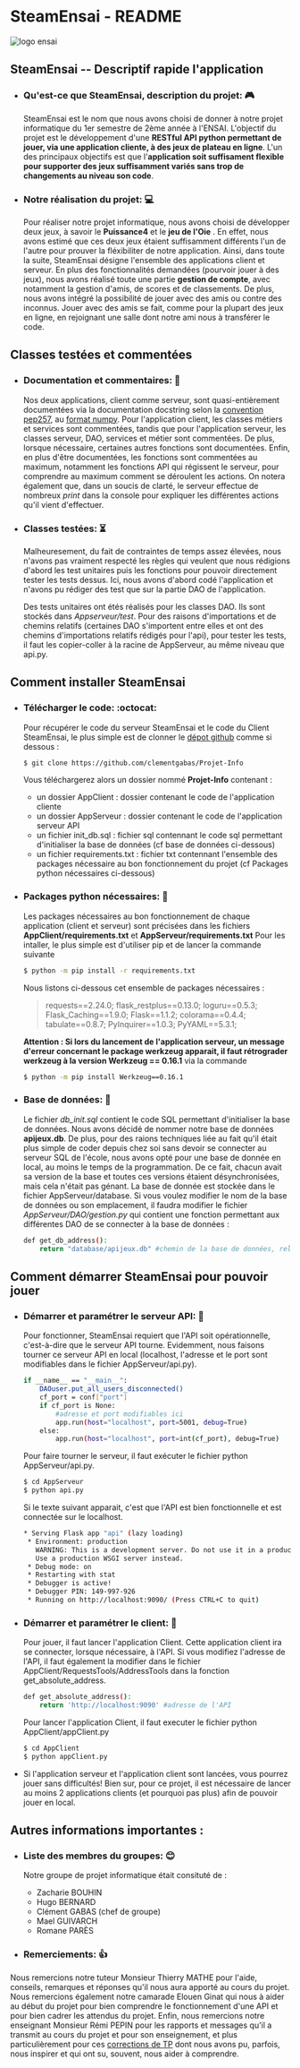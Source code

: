 # SteamEnsai - README
![logo ensai](https://lh3.googleusercontent.com/proxy/uI7gsm-zed1te_ntUKZXBK-g_0GiL2bao1RIcuS8ZUxO1_bSxCLy2AvRY3cyHZi_Y8lZaWJvOPELnnLm8ZTsu3OpENMrkesC4AbDNd63CyUF0vPqDtrErFw)

## SteamEnsai -- Descriptif rapide l'application
- ### Qu'est-ce que SteamEnsai, description du projet: :video_game:
    SteamEnsai est le nom que nous avons choisi de donner à notre projet informatique du 1er semestre de 2ème année à l'ENSAI. L'objectif du projet est le développement d'une **RESTful API python permettant de jouer, via une application cliente, à des jeux de plateau en ligne**.
    L'un des principaux objectifs est que l'**application soit suffisament flexible pour supporter des jeux suffisamment variés sans trop de changements au niveau son code**.
- ### Notre réalisation du projet: :computer:
    Pour réaliser notre projet informatique, nous avons choisi de développer deux jeux, à savoir le **Puissance4** et le **jeu de l'Oie** . En effet, nous avons estimé que ces deux jeux étaient suffisamment différents l'un de l'autre pour prouver la fléxibiliter de notre application.
    Ainsi, dans toute la suite, SteamEnsai désigne l'ensemble des applications client et serveur.
    En plus des fonctionnalités demandées (pourvoir jouer à des jeux), nous avons réalisé toute une partie **gestion de compte**, avec notamment la gestion d'amis, de scores et de classements.
De plus, nous avons intégré la possibilité de jouer avec des amis ou contre des inconnus. Jouer avec des amis se fait, comme pour la plupart des jeux en ligne, en rejoignant une salle dont notre ami nous à transférer le code.

## Classes testées et commentées 
- ### Documentation et commentaires: :notebook:
    Nos deux applications, client comme serveur, sont quasi-entièrement documentées via la documentation docstring selon la [convention pep257](https://www.python.org/dev/peps/pep-0257/), au [format numpy](https://numpydoc.readthedocs.io/en/latest/). Pour l'application client, les classes métiers et services sont commentées, tandis que pour l'application serveur, les classes serveur, DAO, services et métier sont commentées. De plus, lorsque nécessaire, certaines autres fonctions sont documentées. Enfin, en plus d'être documentées, les fonctions sont commentées au maximum, notamment les fonctions API qui régissent le serveur, pour comprendre au maximum comment se déroulent les actions. On notera également que, dans un soucis de clarté, le serveur effectue de nombreux *print* dans la console pour expliquer les différentes actions qu'il vient d'effectuer.
- ### Classes testées: :hourglass_flowing_sand:
    Malheuresement, du fait de contraintes de temps assez élevées, nous n'avons pas vraiment respecté les règles qui veulent que nous rédigions d'abord les test unitaires puis les fonctions pour pouvoir directement tester les tests dessus. Ici, nous avons d'abord codé l'application et n'avons pu rédiger des test que sur la partie DAO de l'application.
    
    Des tests unitaires ont étés réalisés pour les classes DAO. Ils sont stockés dans *Appserveur/test*. Pour des raisons d'importations et de chemins relatifs (certaines DAO s'importent entre elles et ont des chemins d'importations relatifs rédigés pour l'api), pour tester les tests, il faut les copier-coller à la racine de AppServeur, au même niveau que api.py.

## Comment installer SteamEnsai
- ### Télécharger le code: :octocat:
    Pour récupérer le code du serveur SteamEnsai et le code du Client SteamEnsai, le plus simple est de clonner le [dépot github](https://github.com/clementgabas/Projet-Info) comme si dessous :
    ```sh
    $ git clone https://github.com/clementgabas/Projet-Info
    ```
    Vous téléchargerez alors un dossier nommé **Projet-Info** contenant :
    - un dossier AppClient : dossier contenant le code de l'application cliente
    - un dossier AppServeur : dossier contenant le code de l'application serveur API
    - un fichier init_db.sql : fichier sql contennant le code sql permettant d'initialiser la base de données (cf base de données ci-dessous)
    - un fichier requirements.txt : fichier txt contennant l'ensemble des packages nécessaire au bon fonctionnement du projet (cf Packages python nécessaires ci-dessous)
 
 - ### Packages python nécessaires: :snake:
   
    Les packages nécessaires au bon fonctionnement de chaque application (client et serveur) sont précisées dans les fichiers **AppClient/requirements.txt** et **AppServeur/requirements.txt**
    Pour les intaller, le plus simple est d'utiliser pip et de lancer la commande suivante 
    ```sh
    $ python -m pip install -r requirements.txt
    ```
   
    Nous listons ci-dessous cet ensemble de packages nécessaires : 
    > requests==2.24.0;
    flask_restplus==0.13.0;
    loguru==0.5.3;
    Flask_Caching==1.9.0;
    Flask==1.1.2;
    colorama==0.4.4;
    tabulate==0.8.7;
    PyInquirer==1.0.3;
    PyYAML==5.3.1;
    
     **Attention : Si lors du lancement de l'application serveur, un message d'erreur concernant le package werkzeug apparait, il faut rétrograder werkzeug à la version Werkzeug       == 0.16.1** via la commande
    ```sh
    $ python -m pip install Werkzeug==0.16.1
    ```
    
- ### Base de données: :file_folder:

    Le fichier *db_init.sql* contient le code SQL permettant d'initialiser la base de données. Nous avons décidé de nommer notre base de données **apijeux.db**. De plus, pour  des raions techniques liée au fait qu'il était plus simple de coder depuis chez soi sans devoir se connecter au serveur SQL de l'école, nous avons opté pour une base de donnée en local, au moins le temps de la programmation. De ce fait, chacun avait sa version de la base et toutes ces versions étaient désynchronisées, mais cela n'était pas génant.
    La base de donnée est stockée dans le fichier AppServeur/database.
    Si vous voulez modifier le nom de la base de données ou son emplacement, il faudra modifier le fichier *AppServeur/DAO/gestion.py* qui contient une fonction permettant aux différentes DAO de se connecter à la base de données :
    ```sh
    def get_db_address():
        return "database/apijeux.db" #chemin de la base de données, relatif depuis AppServeur/api.py

    ```

## Comment démarrer SteamEnsai pour pouvoir jouer
- ### Démarrer et paramétrer le serveur API: :game_die:
    Pour fonctionner, SteamEnsai requiert que l'API soit opérationnelle, c'est-à-dire que le serveur API tourne. Evidemment, nous faisons tourner ce serveur API en local (localhost, l'adresse et le port sont modifiables dans le fichier AppServeur/api.py).
    ```sh
    if __name__ == "__main__":
        DAOuser.put_all_users_disconnected()
        cf_port = conf["port"]
        if cf_port is None:
            #adresse et port modifiables ici
            app.run(host="localhost", port=5001, debug=True) 
        else:
            app.run(host="localhost", port=int(cf_port), debug=True)
    ```
    
    Pour faire tourner le serveur, il faut exécuter le fichier python AppServeur/api.py.

    ```sh
    $ cd AppServeur
    $ python api.py
    ```
    Si le texte suivant apparait, c'est que l'API est bien fonctionnelle et est connectée sur le localhost.
    ```sh
    * Serving Flask app "api" (lazy loading)
     * Environment: production
       WARNING: This is a development server. Do not use it in a production deployment.
       Use a production WSGI server instead.
     * Debug mode: on
     * Restarting with stat
     * Debugger is active!
     * Debugger PIN: 149-997-926
     * Running on http://localhost:9090/ (Press CTRL+C to quit)
     ```
     
- ### Démarrer et paramétrer le client: :game_die:
    Pour jouer, il faut lancer l'application Client.
    Cette application client ira se connecter, lorsque nécessaire, à l'API. Si vous modifiez l'adresse de l'API, il faut également la modifier dans le fichier AppClient/RequestsTools/AddressTools dans la fonction get_absolute_address.
    ```sh
    def get_absolute_address():
        return 'http://localhost:9090' #adresse de l'API
    ```
    Pour lancer l'application Client, il faut executer le fichier python AppClient/appClient.py
    ```sh
    $ cd AppClient
    $ python appClient.py
    ```

- Si l'application serveur et l'application client sont lancées, vous pourrez jouer sans difficultés! Bien sur, pour ce projet, il est nécessaire de lancer au moins 2 applications clients (et pourquoi pas plus) afin de pouvoir jouer en local.
     
## Autres informations importantes :
- ### Liste des membres du groupes: :blush:
    Notre groupe de projet informatique était consituté de :
    - Zacharie BOUHIN
    - Hugo BERNARD 
    - Clément GABAS (chef de groupe)
    - Mael GUIVARCH 
    - Romane PARÈS

- ### Remerciements: :+1:
Nous remercions notre tuteur Monsieur Thierry MATHE pour l'aide, conseils, remarques et réponses qu'il nous aura apporté au cours du projet.
Nous remercions également notre camarade Elouen Ginat qui nous à aider au début du projet pour bien comprendre le fonctionnement d'une API et pour bien cadrer les attendus du projet.
Enfin, nous remercions notre enseignant Monsieur Rémi PEPIN pour les rapports et messages qu'il a transmit au cours du projet et pour son enseignement, et plus particulièrement pour ces [corrections de TP](https://github.com/HealerMikado/Ensai_projetInfo_2A_RSS) dont nous avons pu, parfois, nous inspirer et qui ont su, souvent, nous aider à comprendre.
